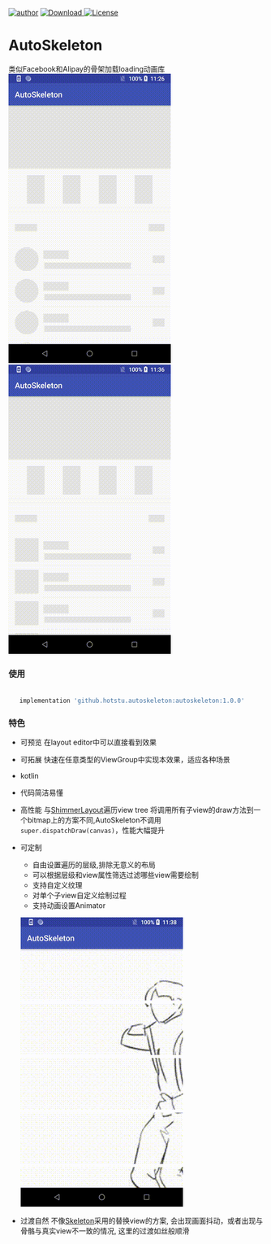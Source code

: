 [![author](https://img.shields.io/badge/author-hglf-blue.svg)](https://github.com/hotstu)
[![Download](https://api.bintray.com/packages/hglf/maven/AutoSkeleton/images/download.svg) ](https://bintray.com/hglf/maven/AutoSkeleton/_latestVersion)
[![License](https://img.shields.io/badge/License-Apache%202.0-blue.svg)](https://opensource.org/licenses/Apache-2.0)


AutoSkeleton
===============
类似Facebook和Alipay的骨架加载loading动画库
![demo1][demo1] ![demo1][demo2]
### 使用

 ```groovy

    implementation 'github.hotstu.autoskeleton:autoskeleton:1.0.0'

 ```
 
 ### 特色
 
* 可预览 
在layout editor中可以直接看到效果

* 可拓展 
快速在任意类型的ViewGroup中实现本效果，适应各种场景

* kotlin 

* 代码简洁易懂

* 高性能 
与[ShimmerLayout][1]遍历view tree 将调用所有子view的draw方法到一个bitmap上的方案不同,AutoSkeleton不调用
`super.dispatchDraw(canvas)`，性能大幅提升

* 可定制
  * 自由设置遍历的层级,排除无意义的布局
  * 可以根据层级和view属性筛选过滤哪些view需要绘制
  * 支持自定义纹理
  * 对单个子view自定义绘制过程
  * 支持动画设置Animator
  
  ![demo][demo]
  
* 过渡自然
不像[Skeleton][2]采用的替换view的方案, 会出现画面抖动，或者出现与骨骼与真实view不一致的情况,
 这里的过渡如丝般顺滑

[1]: https://github.com/team-supercharge/ShimmerLayout
[2]: https://github.com/ethanhua/Skeleton
[demo1]: /screenshots/demo1.gif
[demo2]: /screenshots/demo2.gif
[demo]: /screenshots/demo.gif

